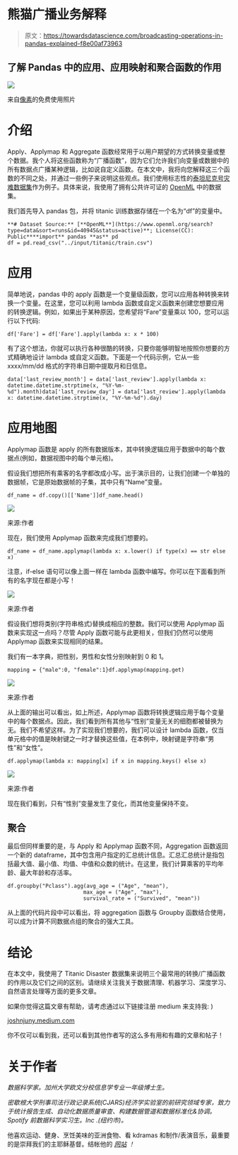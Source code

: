 # 熊猫广播业务解释

> 原文：<https://towardsdatascience.com/broadcasting-operations-in-pandas-explained-f8e00af73963>

## 了解 Pandas 中的应用、应用映射和聚合函数的作用

![](img/ebeb6febcdb4e897546a3e673d0726e0.png)

来自[像素](https://www.pexels.com/ko-kr/photo/6120182/)的免费使用照片

# 介绍

Apply、Applymap 和 Aggregate 函数经常用于以用户期望的方式转换变量或整个数据。我个人将这些函数称为“广播函数”，因为它们允许我们向变量或数据中的所有数据点广播某种逻辑，比如说自定义函数。在本文中，我将向您解释这三个函数的不同之处，并通过一些例子来说明这些观点。我们使用标志性的[泰坦尼克号灾难数据集](https://www.kaggle.com/c/titanic)作为例子。具体来说，我使用了拥有公共许可证的 [OpenML](https://www.openml.org/search?type=data&sort=runs&id=40945&status=active) 中的数据集。

我们首先导入 pandas 包，并将 titanic 训练数据存储在一个名为“df”的变量中。

```
**# Dataset Source:** [**OpenML**](https://www.openml.org/search?type=data&sort=runs&id=40945&status=active)**; License(CC): Public****import** pandas **as** pd
df = pd.read_csv("../input/titanic/train.csv")
```

# 应用

简单地说，pandas 中的 apply 函数是一个变量级函数，您可以应用各种转换来转换一个变量。在这里，您可以利用 lambda 函数或自定义函数来创建您想要应用的转换逻辑。例如，如果出于某种原因，您希望将“Fare”变量乘以 100，您可以运行以下代码:

```
df['Fare'] = df['Fare'].apply(lambda x: x * 100)
```

有了这个想法，你就可以执行各种很酷的转换，只要你能够明智地按照你想要的方式精确地设计 lambda 或自定义函数。下面是一个代码示例，它从一些 xxxx/mm/dd 格式的字符串日期中提取月和日信息。

```
data['last_review_month'] = data['last_review'].apply(lambda x: datetime.datetime.strptime(x, "%Y-%m-%d").month)data['last_review_day'] = data['last_review'].apply(lambda x: datetime.datetime.strptime(x, "%Y-%m-%d").day)
```

# 应用地图

Applymap 函数是 apply 的所有数据版本，其中转换逻辑应用于数据中的每个数据点(例如，数据视图中的每个单元格)。

假设我们想把所有乘客的名字都改成小写。出于演示目的，让我们创建一个单独的数据帧，它是原始数据帧的子集，其中只有“Name”变量。

```
df_name = df.copy()[['Name']]df_name.head()
```

![](img/f47164b54c2a4c5fbf4d9c482adde6e6.png)

来源:作者

现在，我们使用 Applymap 函数来完成我们想要的。

```
df_name = df_name.applymap(lambda x: x.lower() if type(x) == str else x)
```

注意，if-else 语句可以像上面一样在 lambda 函数中编写。你可以在下面看到所有的名字现在都是小写！

![](img/4c700771e1c0ad9b44eec4f77d2e0897.png)

来源:作者

假设我们想将类别(字符串格式)替换成相应的整数。我们可以使用 Applymap 函数来实现这一点吗？尽管 Apply 函数可能与此更相关，但我们仍然可以使用 Applymap 函数来实现相同的结果。

我们有一本字典，把性别，男性和女性分别映射到 0 和 1。

```
mapping = {"male":0, "female":1}df.applymap(mapping.get)
```

![](img/888b2db8642679f3161031b6cce98c68.png)

来源:作者

从上面的输出可以看出，如上所述，Applymap 函数将转换逻辑应用于每个变量中的每个数据点。因此，我们看到所有其他与“性别”变量无关的细胞都被替换为无。我们不希望这样。为了实现我们想要的，我们可以设计 lambda 函数，仅当单元格中的值是映射键之一时才替换这些值，在本例中，映射键是字符串“男性”和“女性”。

```
df.applymap(lambda x: mapping[x] if x in mapping.keys() else x)
```

![](img/3a0ccd9726798032f66670490d2550ff.png)

来源:作者

现在我们看到，只有“性别”变量发生了变化，而其他变量保持不变。

## 聚合

最后但同样重要的是，与 Apply 和 Applymap 函数不同，Aggregation 函数返回一个新的 dataframe，其中包含用户指定的汇总统计信息。汇总汇总统计是指包括最大值、最小值、均值、中值和众数的统计。在这里，我们计算乘客的平均年龄、最大年龄和存活率。

```
df.groupby("Pclass").agg(avg_age = ("Age", "mean"),
                        max_age = ("Age", "max"), 
                        survival_rate = ("Survived", "mean"))
```

从上面的代码片段中可以看出，将 aggregation 函数与 Groupby 函数结合使用，可以成为计算不同数据点组的聚合的强大工具。

# 结论

在本文中，我使用了 Titanic Disaster 数据集来说明三个最常用的转换/广播函数的作用以及它们之间的区别。请继续关注我关于数据清理、机器学习、深度学习、自然语言处理等方面的更多文章。

如果你觉得这篇文章有帮助，请考虑通过以下链接注册 medium 来支持我: )

[joshnjuny.medium.com](https://joshnjuny.medium.com/membership)

你不仅可以看到我，还可以看到其他作者写的这么多有用和有趣的文章和帖子！

# 关于作者

*数据科学家。加州大学欧文分校信息学专业一年级博士生。*

*密歇根大学刑事司法行政记录系统(CJARS)经济学实验室的前研究领域专家，致力于统计报告生成、自动化数据质量审查、构建数据管道和数据标准化&协调。Spotify 前数据科学实习生。Inc .(纽约市)。*

他喜欢运动、健身、烹饪美味的亚洲食物、看 kdramas 和制作/表演音乐，最重要的是崇拜我们的主耶稣基督。结帐他的 [*网站*](http://seungjun-data-science.github.io) *！*
